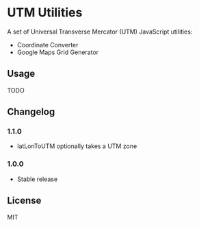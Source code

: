 # UTM Utilities

A set of Universal Transverse Mercator (UTM) JavaScript utilities:  
* Coordinate Converter
* Google Maps Grid Generator


## Usage

TODO


## Changelog

### 1.1.0

* latLonToUTM optionally takes a UTM zone

### 1.0.0

* Stable release


## License

MIT